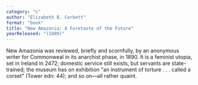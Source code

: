 ```yaml
---
category: "c"
author: "Elizabeth B. Corbett"
format: "book"
title: "New Amazonia: A Foretaste of the Future"
yearReleased: "(1889)"
---
```

New Amazonia was reviewed, briefly and scornfully, by an anonymous writer for Commonweal in its anarchist phase, in 1890. It is a feminist utopia, set in Ireland in 2472; domestic service still exists, but servants are state-trained; the museum has on exhibition "an instrument of torture . . . called a corset" (Tower edn: 44); and so on—all rather quaint.
 